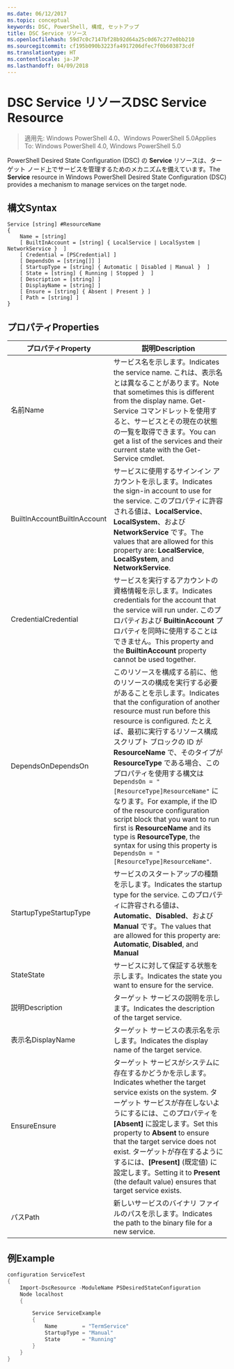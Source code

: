 ```yaml
---
ms.date: 06/12/2017
ms.topic: conceptual
keywords: DSC, PowerShell, 構成, セットアップ
title: DSC Service リソース
ms.openlocfilehash: 59d7c0c7147bf28b92d64a25c0d67c277e0bb210
ms.sourcegitcommit: cf195b090b3223fa4917206dfec7f0b603873cdf
ms.translationtype: HT
ms.contentlocale: ja-JP
ms.lasthandoff: 04/09/2018
---
```

# <a name="dsc-service-resource"></a><span data-ttu-id="89f04-103">DSC Service リソース</span><span class="sxs-lookup"><span data-stu-id="89f04-103">DSC Service Resource</span></span>

> <span data-ttu-id="89f04-104">適用先: Windows PowerShell 4.0、Windows PowerShell 5.0</span><span class="sxs-lookup"><span data-stu-id="89f04-104">Applies To: Windows PowerShell 4.0, Windows PowerShell 5.0</span></span>


<span data-ttu-id="89f04-105">PowerShell Desired State Configuration (DSC) の **Service** リソースは、ターゲット ノード上でサービスを管理するためのメカニズムを備えています。</span><span class="sxs-lookup"><span data-stu-id="89f04-105">The **Service** resource in Windows PowerShell Desired State Configuration (DSC) provides a mechanism to manage services on the target node.</span></span>

## <a name="syntax"></a><span data-ttu-id="89f04-106">構文</span><span class="sxs-lookup"><span data-stu-id="89f04-106">Syntax</span></span>

```
Service [string] #ResourceName
{
    Name = [string]
    [ BuiltInAccount = [string] { LocalService | LocalSystem | NetworkService }  ]
    [ Credential = [PSCredential] ]
    [ DependsOn = [string[]] ]
    [ StartupType = [string] { Automatic | Disabled | Manual }  ]
    [ State = [string] { Running | Stopped }  ]
    [ Description = [string] ]
    [ DisplayName = [string] ]
    [ Ensure = [string] { Absent | Present } ]
    [ Path = [string] ]
}
```

## <a name="properties"></a><span data-ttu-id="89f04-107">プロパティ</span><span class="sxs-lookup"><span data-stu-id="89f04-107">Properties</span></span>

|  <span data-ttu-id="89f04-108">プロパティ</span><span class="sxs-lookup"><span data-stu-id="89f04-108">Property</span></span>  |  <span data-ttu-id="89f04-109">説明</span><span class="sxs-lookup"><span data-stu-id="89f04-109">Description</span></span>   |
|---|---|
| <span data-ttu-id="89f04-110">名前</span><span class="sxs-lookup"><span data-stu-id="89f04-110">Name</span></span>| <span data-ttu-id="89f04-111">サービス名を示します。</span><span class="sxs-lookup"><span data-stu-id="89f04-111">Indicates the service name.</span></span> <span data-ttu-id="89f04-112">これは、表示名とは異なることがあります。</span><span class="sxs-lookup"><span data-stu-id="89f04-112">Note that sometimes this is different from the display name.</span></span> <span data-ttu-id="89f04-113">Get-Service コマンドレットを使用すると、サービスとその現在の状態の一覧を取得できます。</span><span class="sxs-lookup"><span data-stu-id="89f04-113">You can get a list of the services and their current state with the Get-Service cmdlet.</span></span>|
| <span data-ttu-id="89f04-114">BuiltInAccount</span><span class="sxs-lookup"><span data-stu-id="89f04-114">BuiltInAccount</span></span>| <span data-ttu-id="89f04-115">サービスに使用するサインイン アカウントを示します。</span><span class="sxs-lookup"><span data-stu-id="89f04-115">Indicates the sign-in account to use for the service.</span></span> <span data-ttu-id="89f04-116">このプロパティに許容される値は、**LocalService**、**LocalSystem**、および **NetworkService** です。</span><span class="sxs-lookup"><span data-stu-id="89f04-116">The values that are allowed for this property are: **LocalService**, **LocalSystem**, and **NetworkService**.</span></span>|
| <span data-ttu-id="89f04-117">Credential</span><span class="sxs-lookup"><span data-stu-id="89f04-117">Credential</span></span>| <span data-ttu-id="89f04-118">サービスを実行するアカウントの資格情報を示します。</span><span class="sxs-lookup"><span data-stu-id="89f04-118">Indicates credentials for the account that the service will run under.</span></span> <span data-ttu-id="89f04-119">このプロパティおよび __BuiltinAccount__ プロパティを同時に使用することはできません。</span><span class="sxs-lookup"><span data-stu-id="89f04-119">This property and the __BuiltinAccount__ property cannot be used together.</span></span>|
| <span data-ttu-id="89f04-120">DependsOn</span><span class="sxs-lookup"><span data-stu-id="89f04-120">DependsOn</span></span>| <span data-ttu-id="89f04-121">このリソースを構成する前に、他のリソースの構成を実行する必要があることを示します。</span><span class="sxs-lookup"><span data-stu-id="89f04-121">Indicates that the configuration of another resource must run before this resource is configured.</span></span> <span data-ttu-id="89f04-122">たとえば、最初に実行するリソース構成スクリプト ブロックの ID が __ResourceName__ で、そのタイプが __ResourceType__ である場合、このプロパティを使用する構文は `DependsOn = "[ResourceType]ResourceName"` になります。</span><span class="sxs-lookup"><span data-stu-id="89f04-122">For example, if the ID of the resource configuration script block that you want to run first is __ResourceName__ and its type is __ResourceType__, the syntax for using this property is `DependsOn = "[ResourceType]ResourceName"`.</span></span>|
| <span data-ttu-id="89f04-123">StartupType</span><span class="sxs-lookup"><span data-stu-id="89f04-123">StartupType</span></span>| <span data-ttu-id="89f04-124">サービスのスタートアップの種類を示します。</span><span class="sxs-lookup"><span data-stu-id="89f04-124">Indicates the startup type for the service.</span></span> <span data-ttu-id="89f04-125">このプロパティに許容される値は、**Automatic**、**Disabled**、および **Manual** です。</span><span class="sxs-lookup"><span data-stu-id="89f04-125">The values that are allowed for this property are: **Automatic**, **Disabled**, and **Manual**</span></span>|
| <span data-ttu-id="89f04-126">State</span><span class="sxs-lookup"><span data-stu-id="89f04-126">State</span></span>| <span data-ttu-id="89f04-127">サービスに対して保証する状態を示します。</span><span class="sxs-lookup"><span data-stu-id="89f04-127">Indicates the state you want to ensure for the service.</span></span>|
| <span data-ttu-id="89f04-128">説明</span><span class="sxs-lookup"><span data-stu-id="89f04-128">Description</span></span> | <span data-ttu-id="89f04-129">ターゲット サービスの説明を示します。</span><span class="sxs-lookup"><span data-stu-id="89f04-129">Indicates the description of the target service.</span></span>|
| <span data-ttu-id="89f04-130">表示名</span><span class="sxs-lookup"><span data-stu-id="89f04-130">DisplayName</span></span> | <span data-ttu-id="89f04-131">ターゲット サービスの表示名を示します。</span><span class="sxs-lookup"><span data-stu-id="89f04-131">Indicates the display name of the target service.</span></span>|
| <span data-ttu-id="89f04-132">Ensure</span><span class="sxs-lookup"><span data-stu-id="89f04-132">Ensure</span></span> | <span data-ttu-id="89f04-133">ターゲット サービスがシステムに存在するかどうかを示します。</span><span class="sxs-lookup"><span data-stu-id="89f04-133">Indicates whether the target service exists on the system.</span></span> <span data-ttu-id="89f04-134">ターゲット サービスが存在しないようにするには、このプロパティを **[Absent]** に設定します。</span><span class="sxs-lookup"><span data-stu-id="89f04-134">Set this property to **Absent** to ensure that the target service does not exist.</span></span> <span data-ttu-id="89f04-135">ターゲットが存在するようにするには、**[Present]** (既定値) に設定します。</span><span class="sxs-lookup"><span data-stu-id="89f04-135">Setting it to **Present** (the default value) ensures that target service exists.</span></span>|
| <span data-ttu-id="89f04-136">パス</span><span class="sxs-lookup"><span data-stu-id="89f04-136">Path</span></span> | <span data-ttu-id="89f04-137">新しいサービスのバイナリ ファイルのパスを示します。</span><span class="sxs-lookup"><span data-stu-id="89f04-137">Indicates the path to the binary file for a new service.</span></span>|

## <a name="example"></a><span data-ttu-id="89f04-138">例</span><span class="sxs-lookup"><span data-stu-id="89f04-138">Example</span></span>

```powershell
configuration ServiceTest
{
    Import-DscResource -ModuleName PSDesiredStateConfiguration
    Node localhost
    {

        Service ServiceExample
        {
            Name        = "TermService"
            StartupType = "Manual"
            State       = "Running"
        }
    }
}
```